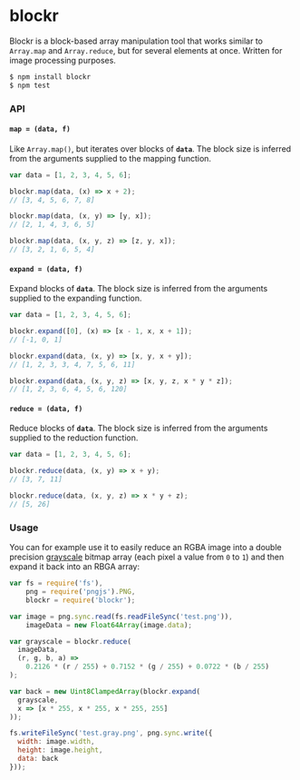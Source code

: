 # blockr

Blockr is a block-based array manipulation tool that works similar to `Array.map` and `Array.reduce`, but for several elements at once. Written for image processing purposes.

```bash
$ npm install blockr
$ npm test
```

### API

#### `map = (data, f)`

Like `Array.map()`, but iterates over blocks of **`data`**. The block size is inferred from the arguments supplied to the mapping function.

```javascript
var data = [1, 2, 3, 4, 5, 6];

blockr.map(data, (x) => x + 2);
// [3, 4, 5, 6, 7, 8]

blockr.map(data, (x, y) => [y, x]);
// [2, 1, 4, 3, 6, 5]

blockr.map(data, (x, y, z) => [z, y, x]);
// [3, 2, 1, 6, 5, 4]
```

#### `expand = (data, f)`

Expand blocks of **`data`**. The block size is inferred from the arguments supplied to the expanding function.

```javascript
var data = [1, 2, 3, 4, 5, 6];

blockr.expand([0], (x) => [x - 1, x, x + 1]);
// [-1, 0, 1]

blockr.expand(data, (x, y) => [x, y, x + y]);
// [1, 2, 3, 3, 4, 7, 5, 6, 11]

blockr.expand(data, (x, y, z) => [x, y, z, x * y * z]);
// [1, 2, 3, 6, 4, 5, 6, 120]
```

#### `reduce = (data, f)`

Reduce blocks of **`data`**. The block size is inferred from the arguments supplied to the reduction function.

```javascript
var data = [1, 2, 3, 4, 5, 6];

blockr.reduce(data, (x, y) => x + y);
// [3, 7, 11]

blockr.reduce(data, (x, y, z) => x * y + z);
// [5, 26]
```

### Usage

You can for example use it to easily reduce an RGBA image into a double precision [grayscale](https://en.wikipedia.org/wiki/Grayscale) bitmap array (each pixel a value from `0` to `1`) and then expand it back into an RBGA array:

```javascript
var fs = require('fs'),
    png = require('pngjs').PNG,
    blockr = require('blockr');

var image = png.sync.read(fs.readFileSync('test.png')),
    imageData = new Float64Array(image.data);

var grayscale = blockr.reduce(
  imageData,
  (r, g, b, a) =>
    0.2126 * (r / 255) + 0.7152 * (g / 255) + 0.0722 * (b / 255)
);

var back = new Uint8ClampedArray(blockr.expand(
  grayscale,
  x => [x * 255, x * 255, x * 255, 255]
));

fs.writeFileSync('test.gray.png', png.sync.write({
  width: image.width,
  height: image.height,
  data: back
}));
```
